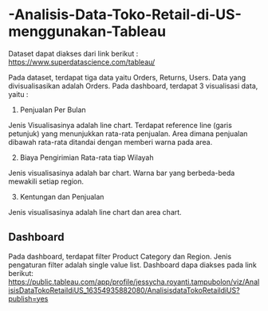 # -Analisis-Data-Toko-Retail-di-US-menggunakan-Tableau

Dataset dapat diakses dari link berikut :
https://www.superdatascience.com/tableau/

Pada dataset, terdapat tiga data yaitu  Orders, Returns, Users. Data yang divisualisasikan adalah Orders.
Pada dashboard, terdapat 3 visualisasi data, yaitu : 
1. Penjualan Per Bulan

Jenis Visualisasinya adalah line chart. 
Terdapat reference line (garis petunjuk) yang menunjukkan rata-rata penjualan. Area dimana penjualan dibawah rata-rata ditandai dengan memberi warna pada area.

2. Biaya Pengirimian Rata-rata tiap Wilayah

Jenis visualisasinya adalah bar chart. Warna bar yang berbeda-beda mewakili setiap region.

3. Kentungan dan Penjualan

Jenis visualisasinya adalah line chart dan area chart. 

## Dashboard
Pada dashboard, terdapat filter Product Category dan Region. Jenis pengaturan filter adalah  single value list. 
Dashboard dapa diakses pada link berikut:
https://public.tableau.com/app/profile/jessycha.royanti.tampubolon/viz/AnalisisDataTokoRetaildiUS_16354935882080/AnalisisdataTokoRetaildiUS?publish=yes
